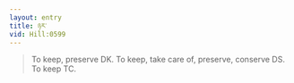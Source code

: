 ```yaml
---
layout: entry
title: ཉར་
vid: Hill:0599
---
```

> To keep, preserve DK. To keep, take care of, preserve, conserve DS. To keep TC.
